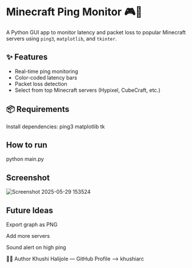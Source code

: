 # Minecraft Ping Monitor 🎮📶

A Python GUI app to monitor latency and packet loss to popular Minecraft servers using `ping3`, `matplotlib`, and `tkinter`.

## ✨ Features

- Real-time ping monitoring
- Color-coded latency bars
- Packet loss detection
- Select from top Minecraft servers (Hypixel, CubeCraft, etc.)

## 📦 Requirements

Install dependencies:
ping3
matplotlib
tk

## How to run
python main.py

## Screenshot
![Screenshot 2025-05-29 153524](https://github.com/user-attachments/assets/ac70ce10-7f2b-410e-8326-ec4b8bb7f770)

## Future Ideas

Export graph as PNG

Add more servers

Sound alert on high ping


🧑‍💻 Author
Khushi Halijole — GitHub Profile --> khushiarc


